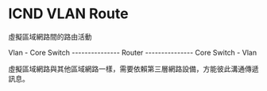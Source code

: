 # ICND VLAN Route
虛擬區域網路間的路由活動


Vlan - Core Switch --------------- Router --------------- Core Switch - Vlan

虛擬區域網路與其他區域網路一樣，需要依賴第三層網路設備，方能彼此溝通傳遞訊息。
